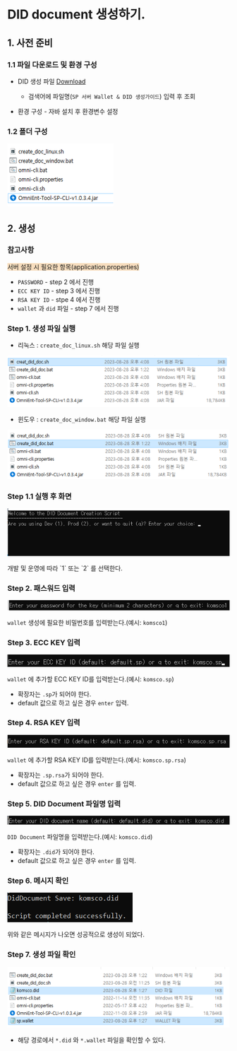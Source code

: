# DID document 생성하기. 


## 1. 사전 준비
  ### 1.1 파일 다운로드 및 환경 구성
  - DID 생성 파일 [Download](https://dev.mobileid.go.kr/mip/dfs/downapi/useguidedown.do)
    - 검색어에 파일명(`SP 서버 Wallet & DID 생성가이드`) 입력 후 조회

  - 환경 구성
        - 자바 설치 후 환경변수 설정
    

  ### 1.2 폴더 구성

<p><img src="./images/files.png" alt="steps" /> </p>

  
## 2. 생성
  ### 참고사항
   
  <span style='background-color:#f7ddbe'>서버 설정 시 필요한 항목(application.properties)</span> 
  <br>
  * `PASSWORD` - step 2 에서 진행
  * `ECC KEY ID` - step 3 에서 진행
  * `RSA KEY ID` - stpe 4 에서 진행
  * `wallet` 과 `did` 파일 - step 7 에서 진행

  
  ### Step 1. 생성 파일 실행
  - 리눅스 : `create_doc_linux.sh` 해당 파일 실행
  <p><img src="./images/linux_r.png" alt="steps" /> </p>
  
  - 윈도우 : `create_doc_window.bat` 해당 파일 실행 
  <p><img src="./images/window_r.png" alt="steps" /> </p>

  ### Step 1.1 실행 후 화면
  <p><img src="./images/step1.png" alt="steps" /> </p>
  개발 및 운영에 따라 `1` 또는 `2` 를 선택한다.

  ### Step 2. 패스워드 입력

<p><img src="./images/step2.png" alt="steps" /> </p>

`wallet` 생성에 필요한 비밀번호를 입력받는다.(예시: `komsco1`)
 

  ### Step 3. ECC KEY 입력

<p><img src="./images/step3.png" alt="steps" /> </p>

`wallet` 에 추가할 ECC KEY ID를 입력받는다.(예시: `komsco.sp`) 
  - 확장자는 `.sp`가 되어야 한다. 
  - default 값으로 하고 싶은 경우 `enter` 입력. 

  ### Step 4. RSA KEY 입력

<p><img src="./images/step4.png" alt="steps" /> </p>

`wallet` 에 추가할 RSA KEY ID를 입력받는다.(예시: `komsco.sp.rsa`) 
  - 확장자는 `.sp.rsa`가 되어야 한다. 
  - default 값으로 하고 싶은 경우 `enter` 를 입력. 

  ### Step 5. DID Document 파일명 입력

<p><img src="./images/step5.png" alt="steps" /> </p>

`DID Document` 파일명을 입력받는다.(예시: `komsco.did`) 
  - 확장자는 `.did`가 되어야 한다. 
  - default 값으로 하고 싶은 경우 `enter` 를 입력. 


  ### Step 6. 메시지 확인 

<p><img src="./images/finish.png" alt="steps" /> </p>

위와 같은 메시지가 나오면 성공적으로 생성이 되었다. 

  ### Step 7. 생성 파일 확인

<p><img src="./images/result.png" alt="steps" /> </p>

- 해당 경로에서 `*.did` 와 `*.wallet` 파일을 확인할 수 있다. 

